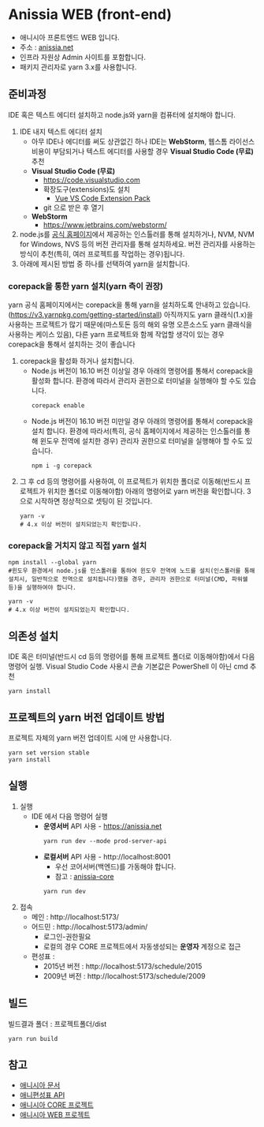 # Anissia WEB (front-end)
- 애니시아 프론트엔드 WEB 입니다.
- 주소 : [anissia.net](https://anissia.net)
- 인프라 자원상 Admin 사이트를 포함합니다.
- 패키지 관리자로 yarn 3.x를 사용합니다.

## 준비과정
IDE 혹은 텍스트 에디터 설치하고 node.js와 yarn을 컴퓨터에 설치해야 합니다.
1. IDE 내지 텍스트 에디터 설치
    * 아무 IDE나 에디터를 써도 상관없긴 하나 IDE는 **WebStorm**, 웹스톰 라이선스 비용이 부담되거나 텍스트 에디터를 사용할 경우 **Visual Studio Code (무료)** 추천
    * **Visual Studio Code (무료)**
        * https://code.visualstudio.com
        * 확장도구(extensions)도 설치
            * [Vue VS Code Extension Pack](https://marketplace.visualstudio.com/items?itemName=sdras.vue-vscode-extensionpack)
        * git 으로 받은 후 열기
    * **WebStorm**
        * https://www.jetbrains.com/webstorm/
1. node.js를 [공식 홈페이지](https://nodejs.org/ko)에서 제공하는 인스톨러를 통해 설치하거나, NVM, NVM for Windows, NVS 등의 버전 관리자를 통해 설치하세요. 버전 관리자를 사용하는 방식이 추천(특히, 여러 프로젝트를 작업하는 경우)됩니다.
1. 아래에 제시된 방법 중 하나를 선택하여 yarn을 설치합니다.
### corepack을 통한 yarn 설치(yarn 측이 권장)
yarn 공식 홈페이지에서는 corepack을 통해 yarn을 설치하도록 안내하고 있습니다.(https://v3.yarnpkg.com/getting-started/install) 아직까지도 yarn 클래식(1.x)을 사용하는 프로젝트가 많기 때문에(마스토돈 등의 해외 유명 오픈소스도 yarn 클래식을 사용하는 케이스 있음), 다른 yarn 프로젝트와 함께 작업할 생각이 있는 경우 corepack을 통해서 설치하는 것이 좋습니다


 1. corepack을 활성화 하거나 설치합니다.
     * Node.js 버전이 16.10 버전 이상일 경우 아래의 명령어를 통해서 corepack을 활성화 합니다. 환경에 따라서 관리자 권한으로 터미널을 실행해야 할 수도 있습니다. 
        ``` shell
        corepack enable
        ```
    * Node.js 버전이 16.10 버전 미만일 경우 아래의 명령어를 통해서 corepack을 설치 합니다. 환경에 따라서(특히, 공식 홈페이지에서 제공하는 인스톨러를 통해 윈도우 전역에 설치한 경우) 관리자 권한으로 터미널을 실행해야 할 수도 있습니다.
        ``` shell
        npm i -g corepack
        ```
 1. 그 후 cd 등의 명령어를 사용하여, 이 프로젝트가 위치한 폴더로 이동해(반드시 프로젝트가 위치한 폴더로 이동해야함) 아래의 명령어로 yarn 버전을 확인합니다. 3으로 시작하면 정상적으로 셋팅이 된 것입니다.
    ``` shell
    yarn -v
    # 4.x 이상 버전이 설치되었는지 확인합니다.
    ```
### corepack을 거치지 않고 직접 yarn 설치
   ``` shell
   npm install --global yarn
   #윈도우 환경에서 node.js를 인스톨러를 통하여 윈도우 전역에 노드를 설치(인스톨러를 통해 설치시, 일반적으로 전역으로 설치됩니다)했을 경우, 관리자 권한으로 터미널(CMD, 파워쉘 등)을 실행하여야 합니다.
   ```
   ``` shell
   yarn -v
   # 4.x 이상 버전이 설치되었는지 확인합니다.
   ```
## 의존성 설치
IDE 혹은 터미널(반드시 cd 등의 명령어를 통해 프로젝트 폴더로 이동해야함)에서 다음 명령어 실행. Visual Studio Code 사용시 콘솔 기본값은 PowerShell 이 아닌 cmd 추천
   ``` shell
   yarn install
   ```

## 프로젝트의 yarn 버전 업데이트 방법
프로젝트 자체의 yarn 버전 업데이트 시에 만 사용합니다.
   ``` shell
   yarn set version stable
   yarn install
   ```

## 실행
1. 실행
    * IDE 에서 다음 명령어 실행
        * **운영서버** API 사용 - https://anissia.net
            ``` shell
            yarn run dev --mode prod-server-api
            ```
        * **로컬서버** API 사용 - http://localhost:8001
            - 우선 코어서버(백엔드)를 가동해야 합니다.
            - 참고 : [anissia-core](https://github.com/anissia-net/anissia-core)
            ``` shell
            yarn run dev
            ```
2. 접속
    * 메인 : http://localhost:5173/
    * 어드민 : http://localhost:5173/admin/
        * 로그인-권한필요
        * 로컬의 경우 CORE 프로젝트에서 자동생성되는 **운영자** 계정으로 접근
    * 편성표 :
        * 2015년 버전 : http://localhost:5173/schedule/2015
        * 2009년 버전 : http://localhost:5173/schedule/2009

## 빌드
빌드결과 폴더 : 프로젝트폴더/dist
``` shell
yarn run build
```

## 참고
* [애니시아 문서](https://github.com/anissia-net/document)
* [애니편성표 API](https://github.com/anissia-net/document/blob/main/api_anime_schdule.md)
* [애니시아 CORE 프로젝트](https://github.com/anissia-net/anissia-core)
* [애니시아 WEB 프로젝트](https://github.com/anissia-net/anissia-web)
